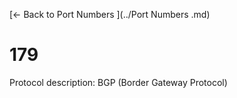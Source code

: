 [← Back to Port Numbers ](../Port Numbers .md)

# 179

Protocol description: BGP (Border Gateway Protocol)